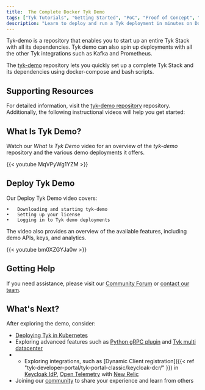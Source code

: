 ```yaml
---
title:  The Complete Docker Tyk Demo
tags: ["Tyk Tutorials", "Getting Started", "PoC", "Proof of Concept", "Tyk PoC", "docker", "Tyk demo", "Tyk quick start", "Tyk Demo Videos" ]
description: "Learn to deploy and run a Tyk deployment in minutes on Docker using our repository tyk-demo"
---
```


Tyk-demo is a repository that enables you to start up an entire Tyk Stack with 
all its dependencies. Tyk demo can also spin up deployments with all the other Tyk integrations such as Kafka and Prometheus. 

The [tyk-demo](https://github.com/TykTechnologies/tyk-demo) repository lets you quickly set up a complete Tyk Stack and 
its dependencies using docker-compose and bash scripts.
	

## Supporting Resources

For detailed information, visit the [tyk-demo repository](https://github.com/TykTechnologies/tyk-demo) repository. Additionally, the 
following instructional videos will help you get started:


## What Is Tyk Demo?

Watch our *What Is Tyk Demo* video for an overview of the *tyk-demo* repository and the various demo deployments it offers.

{{< youtube MqVPyWg1YZM >}}


## Deploy Tyk Demo

Our Deploy Tyk Demo video covers:

	•	Downloading and starting tyk-demo
	•	Setting up your license
	•	Logging in to Tyk demo deployments

The video also provides an overview of the available features, including demo APIs, keys, and analytics.

{{< youtube bm0XZGYJa0w >}}


## Getting Help

If you need assistance, please visit our [Community Forum]([link-to-forum](https://community.tyk.io/)) or [contact our team](https://tyk.io/about/contact/).


## What's Next?

After exploring the demo, consider:
- [Deploying Tyk in Kubernetes](https://tyk.io/docs/getting-started/quick-start/tyk-k8s-demo/)
- Exploring advanced features such as [Python gRPC plugin](https://github.com/TykTechnologies/tyk-demo/tree/master/deployments/plugin-python-grpc) and [Tyk multi datacenter](https://github.com/TykTechnologies/tyk-demo/tree/master/deployments/mdcb)
- - Exploring integrations, such as [Dynamic Client registration]({{< ref "tyk-developer-portal/tyk-portal-classic/keycloak-dcr/" }}) in [Keycloak IdP](https://github.com/TykTechnologies/tyk-demo/tree/master/deployments/keycloak-dcr), [Open Telemetry](https://github.com/TykTechnologies/tyk-demo/tree/master/deployments/otel-new-relic) with [New Relic](https://newrelic.com/)
- Joining our [community]([link-to-forum](https://community.tyk.io/)) to share your experience and learn from others
